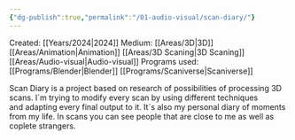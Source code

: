 ```yaml
---
{"dg-publish":true,"permalink":"/01-audio-visual/scan-diary/"}
---
```


Created: [[Years/2024\|2024]]
Medium: [[Areas/3D\|3D]]  [[Areas/Animation\|Animation]] [[Areas/3D Scaning\|3D Scaning]] [[Areas/Audio-visual\|Audio-visual]]
Programs used: [[Programs/Blender\|Blender]] [[Programs/Scaniverse\|Scaniverse]]

Scan Diary is a project based on research of possibilities of processing 3D scans. 
I´m trying to modify every scan by using different techniques and adapting every final output to it.  It´s also my personal diary of moments from my life. In scans you can see people that are close to me as well as coplete strangers.
